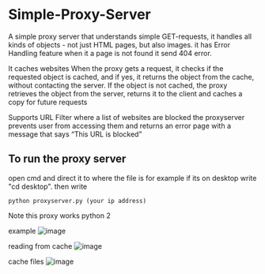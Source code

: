 # Simple-Proxy-Server
A simple proxy server that understands simple GET-requests, it handles all kinds of objects - not just HTML pages, but 
also images. 
it has Error Handling feature when it a page is not found it send 404 error.

It caches websites When the proxy gets a request, it checks if the requested object is cached, and if yes, it returns the object from the cache, 
without contacting the server. If the object is not cached, the proxy retrieves the object from the server, 
returns it to the client and caches a copy for future requests

Supports URL Filter where a list of websites are blocked the proxyserver prevents user from accessing them and returns an error page 
with a message that says “This URL is blocked”

## To run the proxy server
open cmd and direct it to where the file is for example if its on desktop write "cd desktop".
then write

```
python proxyserver.py (your ip address)
```
Note this proxy works python 2

example 
![image](https://user-images.githubusercontent.com/89746218/211193648-a2a805bf-a03b-4ab2-9539-4ba5e54e290c.png)

reading from cache
![image](https://user-images.githubusercontent.com/89746218/211193668-564d469f-e963-4b61-b8da-99cfce3b8c40.png)

cache files
![image](https://user-images.githubusercontent.com/89746218/211285340-c4dd4d69-9f30-4fdc-ad24-adebb8aee849.png)

